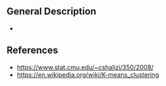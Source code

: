## General Description
- 

## References
- https://www.stat.cmu.edu/~cshalizi/350/2008/
- https://en.wikipedia.org/wiki/K-means_clustering
